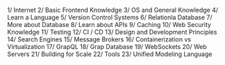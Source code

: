 1/ Internet
2/ Basic Frontend Knowledge
3/ OS and General Knowledge
4/ Learn a Language
5/ Version Control Systems
6/ Relationla Database
7/ More about Database
8/ Learn about APIs
9/ Caching
10/ Web Security Knowledge
11/ Testing
12/ CI / CD
13/ Design and Development Principles
14/ Search Engines
15/ Message Brokers
16/ Containerization vs Virtualization
17/ GrapQL
18/ Grap Database
19/ WebSockets
20/ Web Servers
21/ Building for Scale
22/ Tools
23/ Unified Modeling Language
